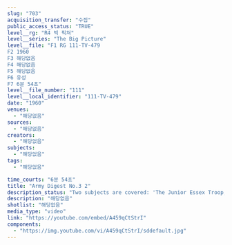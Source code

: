```yaml
---
slug: "703"
acquisition_transfer: "수집"
public_access_status: "TRUE"
level__rg: "R4 빅 픽쳐"
level__series: "The Big Picture"
level__file: "F1 RG 111-TV-479
F2 1960
F3 해당없음
F4 해당없음
F5 해당없음
F6 유성
F7 6분 54초"
level__file_number: "111"
level__local_identifier: "111-TV-479"
date: "1960"
venues: 
  - "해당없음"
sources: 
  - "해당없음"
creators: 
  - "해당없음"
subjects: 
  - "해당없음"
tags: 
  - "해당없음"

time_courts: "6분 54초"
title: "Army Digest No.3 2"
description_status: "Two subjects are covered: 'The Junior Essex Troop,' A National Guard Unit of 150 boys, and 'Umbrellas in the Sky,' which shows the hundreds of boys parachutes can be used in peace and war."
description: "해당없음"
shotlist: "해당없음"
media_type: "video"
link: "https://youtube.com/embed/A459qCtStrI"
components: 
  - "https://img.youtube.com/vi/A459qCtStrI/sddefault.jpg"
---
```

